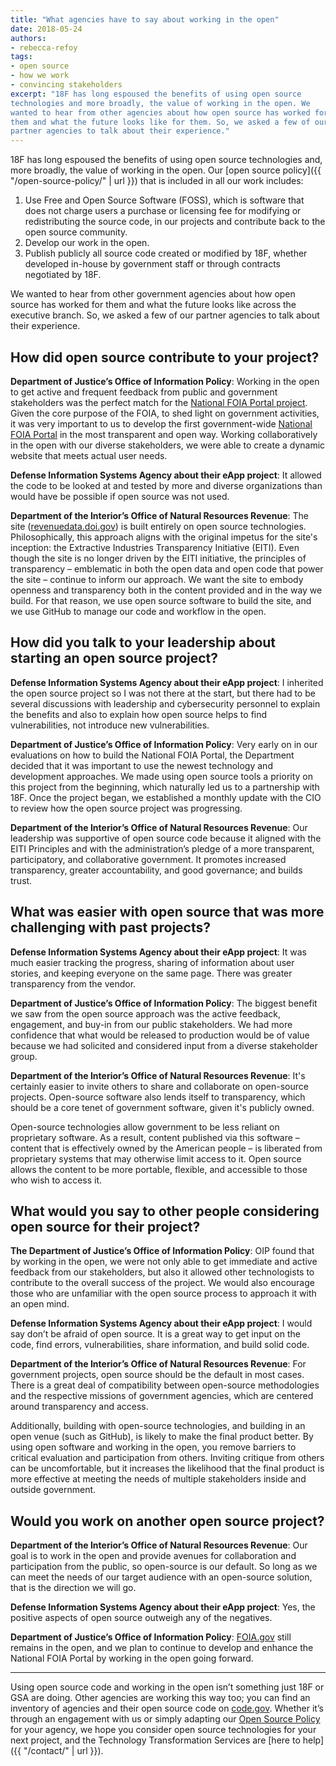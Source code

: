 ```yaml
---
title: "What agencies have to say about working in the open"
date: 2018-05-24
authors:
- rebecca-refoy
tags:
- open source
- how we work
- convincing stakeholders
excerpt: "18F has long espoused the benefits of using open source
technologies and more broadly, the value of working in the open. We
wanted to hear from other agencies about how open source has worked for
them and what the future looks like for them. So, we asked a few of our
partner agencies to talk about their experience."
---
```


18F has long espoused the benefits of using open source technologies and,
more broadly, the value of working in the open. Our [open source
policy]({{ "/open-source-policy/" | url }}) that is included in
all our work includes:

1.  Use Free and Open Source Software (FOSS), which is software that does not charge users a purchase or licensing fee for modifying or redistributing the source code, in our projects and contribute back to the open source community.
2.  Develop our work in the open.
3.  Publish publicly all source code created or modified by 18F, whether developed in-house by government staff or through contracts negotiated by 18F.

We wanted to hear from other government agencies about how open source
has worked for them and what the future looks like across the executive
branch. So, we asked a few of our partner agencies to talk about their
experience.

How did open source contribute to your project?
-----------------------------------------------

**Department of Justice’s Office of Information Policy**: Working in the open to get active and frequent feedback from public and government stakeholders was the perfect match for the <a href="https://github.com/usdoj/foia.gov">National FOIA Portal project</a>. Given the core purpose of the FOIA, to shed light on government activities, it was very important to us to develop the first government-wide <a href="https://www.foia.gov/">National FOIA Portal</a> in the most transparent and open way. Working collaboratively in the open with our diverse stakeholders, we were able to create a dynamic website that meets actual user needs.

**Defense Information Systems Agency about their eApp project**: It allowed the code to be looked at and tested by more and diverse organizations than would have be possible if open source was not used.

**Department of the Interior’s Office of Natural Resources Revenue**: The site (<a href="http://revenuedata.doi.gov/">revenuedata.doi.gov</a>) is
built entirely on open source technologies. Philosophically, this
approach aligns with the original impetus for the site's inception:
the Extractive Industries Transparency Initiative (EITI). Even though
the site is no longer driven by the EITI initiative, the principles of
transparency – emblematic in both the open data and open code that
power the site – continue to inform our approach. We want the site to
embody openness and transparency both in the content provided and in
the way we build. For that reason, we use open source software to
build the site, and we use GitHub to manage our code and workflow in
the open.

How did you talk to your leadership about starting an open source project?
--------------------------------------------------------------------------

**Defense Information Systems Agency about their eApp project**: I inherited the open source project so I was not there at the start,
but there had to be several discussions with leadership and
cybersecurity personnel to explain the benefits and also to explain
how open source helps to find vulnerabilities, not introduce new
vulnerabilities.

**Department of Justice’s Office of Information Policy**: Very early on in our evaluations on how to build the National FOIA
Portal, the Department decided that it was important to use the newest
technology and development approaches. We made using open source tools
a priority on this project from the beginning, which naturally led us
to a partnership with 18F. Once the project began, we established a
monthly update with the CIO to review how the open source project was
progressing.

**Department of the Interior’s Office of Natural Resources Revenue**: Our leadership was supportive of open source code because it aligned
with the EITI Principles and with the administration’s pledge of
a more transparent, participatory, and collaborative government. It
promotes increased transparency, greater accountability, and good
governance; and builds trust.

What was easier with open source that was more challenging with past projects?
------------------------------------------------------------------------------

**Defense Information Systems Agency about their eApp project**: It was much easier tracking the progress, sharing of information about user stories, and keeping everyone on the same page. There was greater transparency from the vendor.

**Department of Justice’s Office of Information Policy**: The biggest benefit we saw from the open source approach was the active feedback, engagement, and buy-in from our public stakeholders. We had more confidence that what would be released to production would be of value because we had solicited and considered input from a diverse stakeholder group.

**Department of the Interior’s Office of Natural Resources Revenue**: It's certainly easier to invite others to share and collaborate on
open-source projects. Open-source software also lends itself to
transparency, which should be a core tenet of government software,
given it's publicly owned.

Open-source technologies allow government to be less reliant on
proprietary software. As a result, content published via this software
– content that is effectively owned by the American people – is
liberated from proprietary systems that may otherwise limit access to
it. Open source allows the content to be more portable, flexible, and
accessible to those who wish to access it.

What would you say to other people considering open source for their project?
------------------------------------------------------------------------------

**The Department of Justice’s Office of Information Policy**: OIP found that by working in the open, we were not only able to get
immediate and active feedback from our stakeholders, but also it
allowed other technologists to contribute to the overall success of
the project. We would also encourage those who are unfamiliar with the
open source process to approach it with an open mind.   

**Defense Information Systems Agency about their eApp project**: I would say don’t be afraid of open source. It is a great way to get
input on the code, find errors, vulnerabilities, share information,
and build solid code.

**Department of the Interior’s Office of Natural Resources Revenue**: For government projects, open source should be the default in most
cases. There is a great deal of compatibility between open-source
methodologies and the respective missions of government agencies,
which are centered around transparency and access.

Additionally, building with open-source technologies, and building in
an open venue (such as GitHub), is likely to make the final product
better. By using open software and working in the open, you remove
barriers to critical evaluation and participation from others.
Inviting critique from others can be uncomfortable, but it increases
the likelihood that the final product is more effective at meeting the
needs of multiple stakeholders inside and outside government.

Would you work on another open source project?
----------------------------------------------

**Department of the Interior’s Office of Natural Resources Revenue**: Our goal is to work in the open and provide avenues for collaboration
and participation from the public, so open-source is our default. So
long as we can meet the needs of our target audience with an
open-source solution, that is the direction we will go.

**Defense Information Systems Agency about their eApp project**: Yes, the positive aspects of open source outweigh any of the
negatives.

**Department of Justice’s Office of Information Policy**: <a href="http://foia.gov/">FOIA.gov</a> still remains in the open, and we plan
to continue to develop and enhance the National FOIA Portal by working
in the open going forward.

---

Using open source code and working in the open isn’t something just 18F
or GSA are doing. Other agencies are working this way too; you can find
an inventory of agencies and their open source code on
[code.gov](https://code.gov/#/). Whether it’s through an engagement
with us or simply adapting our [Open Source
Policy](https://github.com/18F/open-source-policy) for your agency, we
hope you consider open source technologies for your next project, and
the Technology Transformation Services are [here to
help]({{ "/contact/" | url }}).
